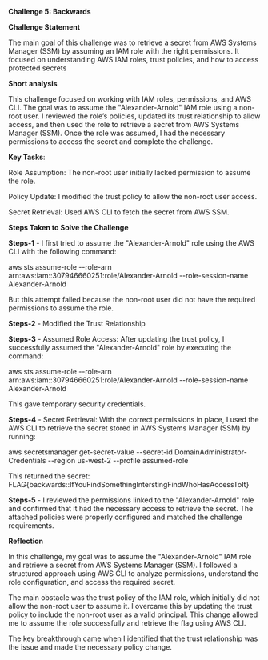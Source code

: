 **Challenge 5: Backwards**

**Challenge Statement**

The main goal of this challenge was to retrieve a secret from AWS Systems Manager (SSM) by assuming an IAM role with the right permissions. It focused on understanding AWS IAM roles, trust policies, and how to access protected secrets

**Short analysis**

This challenge focused on working with IAM roles, permissions, and AWS CLI. The goal was to assume the "Alexander-Arnold" IAM role using a non-root user. I reviewed the role’s policies, updated its trust relationship to allow access, and then used the role to retrieve a secret from AWS Systems Manager (SSM). Once the role was assumed, I had the necessary permissions to access the secret and complete the challenge.

**Key Tasks**:

Role Assumption: The non-root user initially lacked permission to assume the role.

Policy Update: I modified the trust policy to allow the non-root user access.

Secret Retrieval: Used AWS CLI to fetch the secret from AWS SSM.


**Steps Taken to Solve the Challenge**

**Steps-1** - I first tried to assume the "Alexander-Arnold" role using the AWS CLI with the following command:

  aws sts assume-role --role-arn arn:aws:iam::307946660251:role/Alexander-Arnold --role-session-name Alexander-Arnold

But this attempt failed because the non-root user did not have the required permissions to assume the role.

**Steps-2** - Modified the Trust Relationship

**Steps-3** - Assumed Role Access: After updating the trust policy, I successfully assumed the "Alexander-Arnold" role by executing the command: 

  aws sts assume-role --role-arn arn:aws:iam::307946660251:role/Alexander-Arnold --role-session-name Alexander-Arnold
  
This gave temporary security credentials.

**Steps-4** - Secret Retrieval: With the correct permissions in place, I used the AWS CLI to retrieve the secret stored in AWS Systems Manager (SSM) by running: 

 aws secretsmanager get-secret-value --secret-id DomainAdministrator-Credentials --region us-west-2 --profile assumed-role
 
This returned the secret: 
    FLAG{backwards::IfYouFindSomethingInterstingFindWhoHasAccessToIt}

**Steps-5** - I reviewed the permissions linked to the "Alexander-Arnold" role and confirmed that it had the necessary access to retrieve the secret. The attached policies were properly configured and matched the challenge requirements.

**Reflection**

In this challenge, my goal was to assume the "Alexander-Arnold" IAM role and retrieve a secret from AWS Systems Manager (SSM). I followed a structured approach using AWS CLI to analyze permissions, understand the role configuration, and access the required secret.

The main obstacle was the trust policy of the IAM role, which initially did not allow the non-root user to assume it. I overcame this by updating the trust policy to include the non-root user as a valid principal. This change allowed me to assume the role successfully and retrieve the flag using AWS CLI.

The key breakthrough came when I identified that the trust relationship was the issue and made the necessary policy change.
